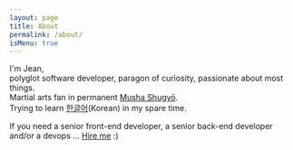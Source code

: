 ```yaml
---
layout: page
title: About
permalink: /about/
isMenu: true
---
```


I'm Jean,  
polyglot software developer, paragon of curiosity, passionate about most things.  
Martial arts fan in permanent [Musha Shugyō][1].  
Trying to learn [한글어][2](Korean) in my spare time.

If you need a senior front-end developer, a senior back-end developer and/or a devops ... [Hire me][Hire me] :)

[1]:https://en.wikipedia.org/wiki/Musha_shugy%C5%8D
[2]:https://en.wikipedia.org/wiki/Hangul
[Hire me]:https://app.yunojuno.com/p/jean-georges
